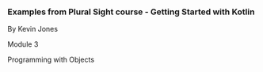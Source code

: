 ### Examples from Plural Sight course - Getting Started with Kotlin
By Kevin Jones

Module 3

Programming with Objects